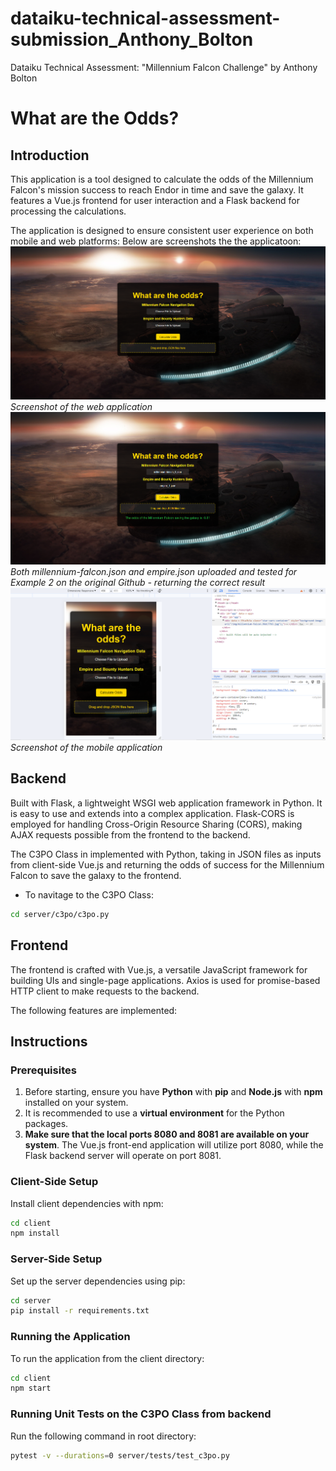 #  dataiku-technical-assessment-submission_Anthony_Bolton
Dataiku Technical Assessment: "Millennium Falcon Challenge" by Anthony Bolton

# What are the Odds?

## Introduction

This application is a tool designed to calculate the odds of the Millennium Falcon's mission success to reach Endor in time and save the galaxy. It features a Vue.js frontend for user interaction and a Flask backend for processing the calculations.

The application is designed to ensure consistent user experience on both mobile and web platforms: Below are screenshots the the applicatoon: 
![Screenshot of the web application](demo2.png)
*Screenshot of the web application*
![Both millennium-falcon.json and empire.json uploaded and tested for Example 2 on the original Github - returning the correct result](demo1.png)
*Both millennium-falcon.json and empire.json uploaded and tested for Example 2 on the original Github - returning the correct result*
![Screenshot of the mobile application](demo_phone.png)
*Screenshot of the mobile application*

## Backend

Built with Flask, a lightweight WSGI web application framework in Python. It is easy to use and extends into a complex application. Flask-CORS is employed for handling Cross-Origin Resource Sharing (CORS), making AJAX requests possible from the frontend to the backend.

The C3PO Class in implemented with Python, taking in JSON files as inputs from client-side Vue.js and returning the odds of success for the Millennium Falcon to save the galaxy to the frontend. 

- To navitage to the C3PO Class:
```sh
cd server/c3po/c3po.py
```

## Frontend

The frontend is crafted with Vue.js, a versatile JavaScript framework for building UIs and single-page applications. Axios is used for promise-based HTTP client to make requests to the backend.

The following features are implemented:

## Instructions

### Prerequisites

1. Before starting, ensure you have **Python** with **pip** and **Node.js** with **npm** installed on your system. 
2. It is recommended to use a **virtual environment** for the Python packages.
3. **Make sure that the local ports 8080 and 8081 are available on your system**. The Vue.js front-end application will utilize port 8080, while the Flask backend server will operate on port 8081. 

### Client-Side Setup

Install client dependencies with npm:

```sh
cd client
npm install
```
### Server-Side Setup
Set up the server dependencies using pip:
```sh
cd server
pip install -r requirements.txt
```
### Running the Application
To run the application from the client directory:
```sh
cd client
npm start
```
### Running Unit Tests on the C3PO Class from backend
Run the following command in root directory:
```sh
pytest -v --durations=0 server/tests/test_c3po.py
```

